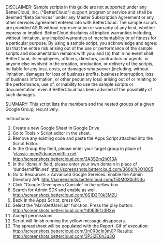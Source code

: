 DISCLAIMER: Sample scripts in this guide are not supported under any BetterCloud, Inc. (“BetterCloud”) support program or service and shall be deemed “Beta Services” under any Master Subscription Agreement or any other services agreement entered into with BetterCloud. The sample scripts are provided AS IS without representation or warranty of any kind, whether express or implied. BetterCloud disclaims all implied warranties including, without limitation, any implied warranties of merchantability or of fitness for a particular purpose. By using a sample script, you acknowledge and agree: (a) that the entire risk arising out of the use or performance of the sample scripts and documentation remains with you: and (b) that in no event shall BetterCloud, its employees, officers, directors, contractors or agents, or anyone else involved in the creation, production, or delivery of the scripts, be liable for any loss, costs, or damages whatsoever (including, without limitation, damages for loss of business profits, business interruption, loss of business information, or other pecuniary loss) arising out of or relating to the performance, use of, or inability to use the sample scripts or documentation, even if BetterCloud has been advised of the possibility of such damages.

SUMMARY: This script lists the members and the nested groups of a given Google Group, recursively.

Instructions:

1. Create a new Google Sheet in Google Drive.
2. Go to Tools > Script editor in the sheet.
3. Remove any existing code and paste the Apps Script attached into the Script Editor.
4. In the Group Key field, please enter your target group in place of 'classic-men@dundermifflin.net' 
http://screenshots.bettercloud.com/3A3S2m2h013A
5. In the 'domain' field, please enter your own domain in place of 'dundermifflin.net' http://screenshots.bettercloud.com/360p1h3O1Q05
6. Go to Resources > Advanced Google Services. Enable the Admin Directory API. http://screenshots.bettercloud.com/150M0X0o1N3u
7. Click "Google Developers Console" in the yellow box
8. Search for Admin SDK and enable as well. http://screenshots.bettercloud.com/0S1D3T0k3M2U
9. Back in the Apps Script, press OK.
11. Select the 'MainGetUserList' function. Press the play button. http://screenshots.bettercloud.com/140E3E1z3R2w
12. Accept permissions.
13. Script will finish running the yellow message disappears.
13. The spreadsheet will be populated with the Report. 
Gif of execution: http://screenshots.bettercloud.com/3n0R3c1n3m0P
Results: http://screenshots.bettercloud.com/3P3i2E0n3u3Q
